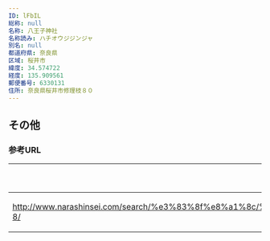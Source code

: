 ```yaml
---
ID: lFbIL
総称: null
名称: 八王子神社
名称読み: ハチオウジジンジャ
別名: null
都道府県: 奈良県
区域: 桜井市
緯度: 34.574722
経度: 135.909561
郵便番号: 6330131
住所: 奈良県桜井市修理枝８０
---
```


## その他

### 参考URL

| URL                                                                                                   | 説明   |
| ----------------------------------------------------------------------------------------------------- | ------ |
| http://www.narashinsei.com/search/%e3%83%8f%e8%a1%8c/%e5%85%ab%e7%8e%8b%e5%ad%90%e7%a5%9e%e7%a4%be-8/ | 神社庁 |
